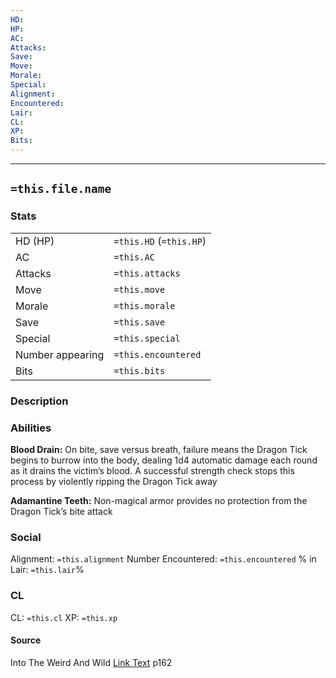 ```yaml
---
HD:
HP:
AC: 
Attacks: 
Save: 
Move:
Morale: 
Special: 
Alignment: 
Encountered: 
Lair: 
CL: 
XP:
Bits:
---
```


___

## `=this.file.name`

### Stats

|                  |                         |
| ---------------- | ----------------------- |
| HD (HP)          | `=this.HD` (`=this.HP`) |
| AC               | `=this.AC`              |
| Attacks          | `=this.attacks`         |
| Move             | `=this.move`            |
| Morale           | `=this.morale`          |
| Save             | `=this.save`            |
| Special          | `=this.special`         |
| Number appearing | `=this.encountered`     |
| Bits             | `=this.bits`            | 


### Description

### Abilities
**Blood Drain:** On bite, save versus breath, failure means the Dragon Tick begins to burrow into the body, dealing 1d4 automatic damage each round as it drains the victim’s blood. A successful strength check stops this process by violently ripping the Dragon Tick away

**Adamantine Teeth:** Non-magical armor provides no protection from the Dragon Tick’s bite attack


### Social
Alignment: `=this.alignment`
Number Encountered:  `=this.encountered`
% in Lair: `=this.lair`%

### CL
CL: `=this.cl`
XP: `=this.xp`

#### Source

Into The Weird And Wild
[Link Text](obsidian://open?vault=swords_and_wizardry_ref&file=dirname%2F) p162








